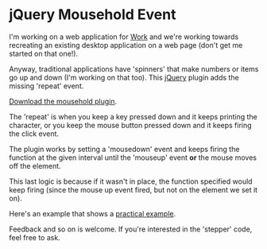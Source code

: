 # jQuery Mousehold Event

I'm working on a web application for [Work](http://www.digitallook.com) and we're working towards recreating an existing desktop application on a web page (don't get me started on that one!).

Anyway, traditional applications have 'spinners' that make numbers or items go up and down (I'm working on that too).  This [jQuery](http://jquery.com) plugin adds the missing 'repeat' event.

[Download the mousehold plugin](/demo/mousehold.js).


<!--more-->

The 'repeat' is when you keep a key pressed down and it keeps printing the character, or you keep the mouse button pressed down and it keeps firing the click event.

The plugin works by setting a 'mousedown' event and keeps firing the function at the given interval until the 'mouseup' event **or** the mouse moves off the element.

This last logic is because if it wasn't in place, the function specified would keep firing (since the mouse up event fired, but not on the element we set it on).

Here's an example that shows a [practical example](/demo/pip_ticker.html).

Feedback and so on is welcome.  If you're interested in the 'stepper' code, feel free to ask.